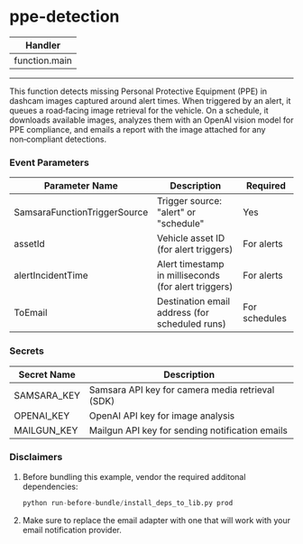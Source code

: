 # ppe-detection

| Handler         |
| --------------- |
| function.main   |

---

This function detects missing Personal Protective Equipment (PPE) in dashcam images captured around alert times. When triggered by an alert, it queues a road‑facing image retrieval for the vehicle. On a schedule, it downloads available images, analyzes them with an OpenAI vision model for PPE compliance, and emails a report with the image attached for any non‑compliant detections.

### Event Parameters

| Parameter Name               | Description                                      | Required   |
| ---------------------------- | ------------------------------------------------ | ---------- |
| SamsaraFunctionTriggerSource | Trigger source: "alert" or "schedule"            | Yes        |
| assetId                      | Vehicle asset ID (for alert triggers)            | For alerts |
| alertIncidentTime            | Alert timestamp in milliseconds (for alert triggers) | For alerts |
| ToEmail                      | Destination email address (for scheduled runs)   | For schedules |

### Secrets

| Secret Name  | Description                                       |
| ------------ | ------------------------------------------------- |
| SAMSARA_KEY  | Samsara API key for camera media retrieval (SDK) |
| OPENAI_KEY   | OpenAI API key for image analysis                |
| MAILGUN_KEY  | Mailgun API key for sending notification emails  |

### Disclaimers

1. Before bundling this example, vendor the required additonal dependencies:
    ```python
    python run-before-bundle/install_deps_to_lib.py prod
    ```
2. Make sure to replace the email adapter with one that will work with your email notification provider.